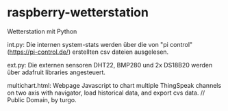 # raspberry-wetterstation
Wetterstation mit Python

int.py: Die internen system-stats  werden über die von "pi control" (https://pi-control.de/) erstellten csv dateien ausgelesen.


ext.py: Die externen sensoren DHT22, BMP280 und 2x DS18B20 werden über adafruit libraries angesteuert.


multichart.html:  Webpage Javascript to chart multiple ThingSpeak channels on two axis with navigator, load historical data, and export cvs data. // Public Domain, by turgo.
